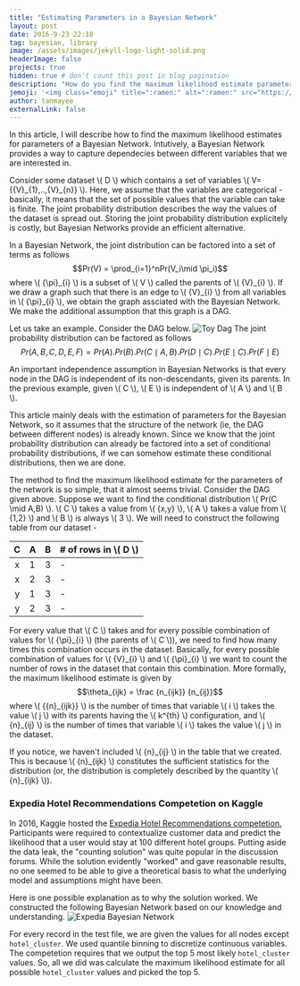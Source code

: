 ```yaml
---
title: "Estimating Parameters in a Bayesian Network"
layout: post
date: 2016-9-23 22:10
tag: bayesian, library
image: /assets/images/jekyll-logo-light-solid.png
headerImage: false
projects: true
hidden: true # don't count this post in blog pagination
description: "How do you find the maximum likelihood estimate parameters for a Bayesian Network."
jemoji: '<img class="emoji" title=":ramen:" alt=":ramen:" src="https://assets.github.com/images/icons/emoji/unicode/1f378.png" height="20" width="20" align="absmiddle">'
author: tanmayee
externalLink: false
---
```


In this article, I will describe how to find the maximum likelihood estimates for parameters of a Bayesian Network. Intutively, a Bayesian Network provides a way to capture dependecies between different variables that we are interested in.

Consider some dataset \\( D \\) which contains a set of variables \\( V=\{{V}\_{1},..,{V}\_{n}\} \\). Here, we assume that the variables are categorical - basically, it means that the set of possible values that the variable can take is finite. The joint probability distribution describes the way the values of the dataset is spread out. Storing the joint probability distribution explicitely is costly, but Bayesian Networks provide an efficient alternative. 

In a Bayesian Network, the joint distribution can be factored into a set of terms as follows $$Pr(V) = \prod_{i=1}^nPr(V_i\mid \pi_i)$$ where \\( {\pi}\_{i} \\) is a subset of \\( V \\) called the parents of \\( {V}\_{i} \\). If we draw a graph such that there is an edge to \\( {V}\_{i} \\) from all variables in \\( {\pi}\_{i} \\), we obtain the graph assciated with the Bayesian Network. We make the additional assumption that this graph is a DAG. 

Let us take an example. Consider the DAG below. ![Toy Dag](https://raw.githubusercontent.com/triptoes1/triptoes1.github.io/master/assets/images/toy_dag1.png "Toy Dag") The joint probability distribution can be factored as follows $$Pr(A,B,C,D,E,F)=Pr(A).Pr(B).Pr(C \mid A,B).Pr(D \mid C).Pr(E \mid C).Pr(F \mid E)$$ 

An important independence assumption in Bayesian Networks is that every node in the DAG is independent of its non-descendants, given its parents. In the previous example, given \\( C \\), \\( E \\) is independent of \\( A \\) and \\( B \\).

This article mainly deals with the estimation of parameters for the Bayesian Network, so it assumes that the structure of the network (ie, the DAG between different nodes) is already known. Since we know that the joint probability distribution can already be factored into a set of conditional probability distributions, if we can somehow estimate these conditional distributions, then we are done. 

The method to find the maximum likelihood estimate for the parameters of the network is so simple, that it almost seems trivial. Consider the DAG given above. Suppose we want to find the conditional distribution \\( Pr(C \mid A,B) \\). \\( C \\) takes a value from \\( \{x,y\} \\), \\( A \\) takes a value from \\( \{1,2\} \\) and \\( B \\) is always \\( 3 \\). We will need to construct the following table from our dataset -

| C | A | B | # of rows in \\( D \\) |
|:-:|---|---|------------------|
| x | 1 | 3 |                  -|
| x | 2 | 3 |                  -|
| y | 1 | 3 |                  -|
| y | 2 | 3 |                  -|

For every value that \\( C \\) takes and for every possible combination of values for \\( {\pi}\_{i} \\) (the parents of \\( C \\)), we need to find how many times this combination occurs in the dataset. Basically, for every possible combination of values for \\( {V}\_{i} \\) and \\( {\pi}\_{i} \\) we want to count the number of rows in the dataset that contain this combination. More formally, the maximum likelihood estimate is given by $$\theta_{ijk} = \frac {n_{ijk}} {n_{ij}}$$ where \\( {{n}\_{ijk}} \\) is the number of times that variable \\( i \\) takes the value \\( j \\) with its parents having the \\( k^{th} \\) configuration, and \\( {n}\_{ij} \\) is the number of times that variable \\( i \\) takes the value \\( j \\) in the dataset. 

If you notice, we haven't included \\( {n}\_{ij} \\) in the table that we created. This is because \\( {n}\_{ijk} \\) constitutes the sufficient statistics for the distribution (or, the distribution is completely described by the quantity \\( {n}\_{ijk} \\)). 

### Expedia Hotel Recommendations Competetion on Kaggle
In 2016, Kaggle hosted the [Expedia Hotel Recommendations competetion.](https://www.kaggle.com/c/expedia-hotel-recommendations) Participants were required to contextualize customer data and predict the likelihood that a user would stay at 100 different hotel groups. Putting aside the data leak, the "counting solution" was quite popular in the discussion forums. While the solution evidently "worked" and gave reasonable results, no one seemed to be able to give a theoretical basis to what the underlying model and assumptions might have been. 

Here is one possible explanation as to why the solution worked. We constructed the following Bayesian Network based on our knowledge and understanding. 
![Expedia Bayesian Network](https://raw.githubusercontent.com/triptoes1/triptoes1.github.io/master/assets/images/expedia_bn.png "Kaggle Expedia")

For every record in the test file, we are given the values for all nodes except <tt>`hotel_cluster`</tt>. We used quantile binning to discretize continuous variables. The competetion requires that we output the top 5 most likely <tt>`hotel_cluster`</tt> values. So, all we did was calculate the maximum likelihood estimate for all possible <tt>`hotel_cluster`</tt> values and picked the top 5.

